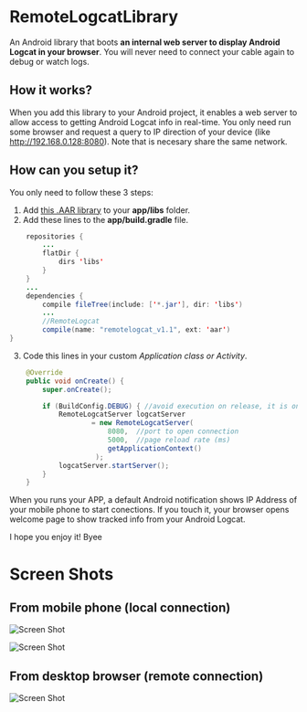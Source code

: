# RemoteLogcatLibrary
An Android library that boots **an internal web server to display Android Logcat in your browser**. You will never need to connect your cable again to debug or watch logs.

## How it works?
When you add this library to your Android project, it enables a web server to allow access to getting Android Logcat info in real-time. You only need run some browser and request a query to IP direction of your device (like http://192.168.0.128:8080). Note that is necesary share the same network.

## How can you setup it?
You only need to follow these 3 steps:
 1) Add [this .AAR library](https://github.com/mipegir/RemoteLogcatLibrary/raw/master/downloads/remotelogcat_v1.1.aar) to your **app/libs** folder.
 2) Add these lines to the **app/build.gradle** file.
```java
    repositories {
        ...
        flatDir {
            dirs 'libs' 
        }
    }
    ...
    dependencies {
        compile fileTree(include: ['*.jar'], dir: 'libs')
        ...
        //RemoteLogcat
        compile(name: "remotelogcat_v1.1", ext: 'aar')
}
```
 3) Code this lines in your custom *Application class or Activity*.
```java
    @Override
    public void onCreate() {
        super.onCreate();

        if (BuildConfig.DEBUG) { //avoid execution on release, it is only for testing purpoise
            RemoteLogcatServer logcatServer 
                    = new RemoteLogcatServer(
                        8080,  //port to open connection
                        5000,  //page reload rate (ms)
                        getApplicationContext()
                     );
            logcatServer.startServer();
        }
    }
```

When you runs your APP, a default Android notification shows IP Address of your mobile phone to start conections. If you touch it, your browser opens welcome page to show tracked info from your Android Logcat.

I hope you enjoy it! Byee

# Screen Shots

## From mobile phone (local connection)
![Screen Shot](https://github.com/mipegir/RemoteLogCatLibrary/raw/master/downloads/screenshots/mobile_screenshot_remote_logcat_android.png)

![Screen Shot](https://github.com/mipegir/RemoteLogCatLibrary/raw/master/downloads/screenshots/mobile_screenshot2_remote_logcat_android.png)

## From desktop browser (remote connection)
![Screen Shot](https://github.com/mipegir/RemoteLogCatLibrary/raw/master/downloads/screenshots/desktop_screenshot_remote_logcat_android.PNG)
